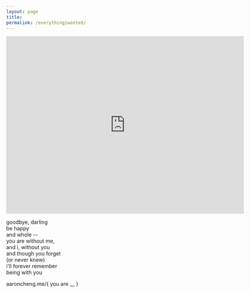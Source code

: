 ```yaml
---
layout: page
title: 
permalink: /everythingiwanted/
---
```


<iframe width="640" height="480" src="https://www.youtube.com/embed/kgUBBbKrL3E?modestbranding=1" frameborder="0" allow="accelerometer; autoplay; encrypted-media; gyroscope; picture-in-picture" allowfullscreen></iframe>

goodbye, darling  
be happy  
and whole --  
you are without me,  
and i, without you  
and though you forget  
(or never knew)  
i'll forever remember  
being with you  

aaroncheng.me/{ you are __ }

